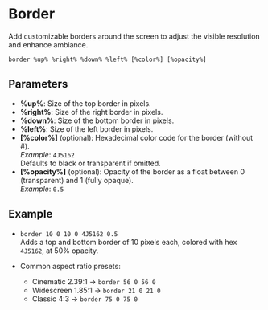 # Border

Add customizable borders around the screen to adjust the visible resolution and enhance ambiance.

`border %up% %right% %down% %left% [%color%] [%opacity%]`

## Parameters

- **%up%**: Size of the top border in pixels.
- **%right%**: Size of the right border in pixels.
- **%down%**: Size of the bottom border in pixels.
- **%left%**: Size of the left border in pixels.
- **[%color%]** (optional): Hexadecimal color code for the border (without #).  
  _Example_: `4J5162`  
  Defaults to black or transparent if omitted.
- **[%opacity%]** (optional): Opacity of the border as a float between 0 (transparent) and 1 (fully opaque).  
  _Example_: `0.5`

## Example

- `border 10 0 10 0 4J5162 0.5`  
  Adds a top and bottom border of 10 pixels each, colored with hex `4J5162`, at 50% opacity.

- Common aspect ratio presets:
  - Cinematic 2.39:1 → `border 56 0 56 0`
  - Widescreen 1.85:1 → `border 21 0 21 0`
  - Classic 4:3 → `border 75 0 75 0`
